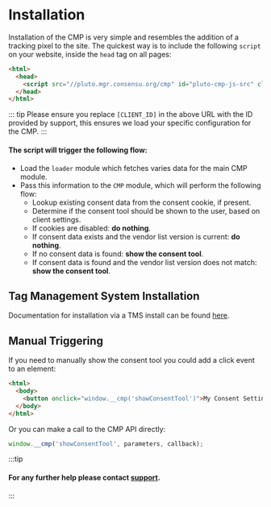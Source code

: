 # Installation

Installation of the CMP is very simple and resembles the addition of a tracking pixel to the site. The quickest way is to include the following `script` on your website, inside the `head` tag on all pages:

```html
<html>
  <head>
    <script src="//pluto.mgr.consensu.org/cmp" id="pluto-cmp-js-src" client-id="[CLIENT_ID]" async></script>
  </head>
</html>
```
::: tip 
Please ensure you replace `[CLIENT_ID]` in the above URL with the ID provided by support, this ensures we load your specific configuration for the CMP. 
::: 


#### The script will trigger the following flow:
- Load the `loader` module which fetches varies data for the main CMP module.
- Pass this information to the `CMP` module, which will perform the following flow:
    - Lookup existing consent data from the consent cookie, if present.
    - Determine if the consent tool should be shown to the user, based on client settings.
    - If cookies are disabled: **do nothing**.
    - If consent data exists and the vendor list version is current: **do nothing**.
    - If no consent data is found: **show the consent tool**.
    - If consent data is found and the vendor list version does not match: **show the consent tool**.

## Tag Management System Installation

Documentation for installation via a TMS install can be found [here](./tag-manager.md).

## Manual Triggering

If you need to manually show the consent tool you could add a click event to an element:

```html
<html>
  <body>
    <button onclick="window.__cmp('showConsentTool')">My Consent Settings</button>
  </body>
</html>
```

Or you can make a call to the CMP API directly:

```javascript
window.__cmp('showConsentTool', parameters, callback);
```
:::tip
#### For any further help please contact [support](mailto:support@consentstack.org).
:::